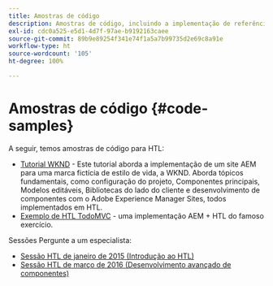 ```yaml
---
title: Amostras de código
description: Amostras de código, incluindo a implementação de referência We.Retail
exl-id: cdc0a525-e5d1-4d7f-97ae-b9192163caee
source-git-commit: 89b9e89254f341e74f1a5a7b99735d2e69c8a91e
workflow-type: ht
source-wordcount: '105'
ht-degree: 100%

---
```


# Amostras de código {#code-samples}

A seguir, temos amostras de código para HTL:

* [Tutorial WKND](https://experienceleague.adobe.com/docs/experience-manager-learn/getting-started-wknd-tutorial-develop/overview.html?lang=pt-BR) - Este tutorial aborda a implementação de um site AEM para uma marca fictícia de estilo de vida, a WKND. Aborda tópicos fundamentais, como configuração do projeto, Componentes principais, Modelos editáveis, Bibliotecas do lado do cliente e desenvolvimento de componentes com o Adobe Experience Manager Sites, todos implementados em HTL.
* [Exemplo de HTL TodoMVC](https://github.com/Adobe-Marketing-Cloud/aem-sightly-sample-todomvc) - uma implementação AEM + HTL do famoso exercício.

Sessões Pergunte a um especialista:

* [Sessão HTL de janeiro de 2015 (Introdução ao HTL)](http://scottsdigitalcommunity.blogspot.ca/2015/01/upcoming-sessions-of-ask-aem-community.html)
* [Sessão HTL de março de 2016 (Desenvolvimento avançado de componentes)](http://scottsdigitalcommunity.blogspot.ca/2016/03/ask-aem-community-experts-deep-dive.html)
